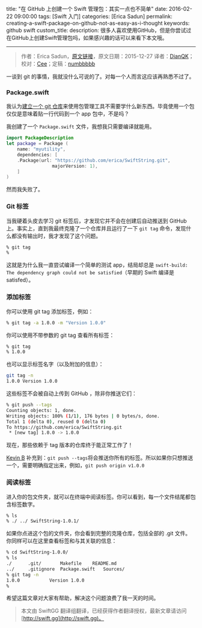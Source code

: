 title: "在 GitHub 上创建一个 Swift 管理包：其实一点也不简单"
date: 2016-02-22 09:00:00
tags: [Swift 入门]
categories: [Erica Sadun]
permalink: creating-a-swift-package-on-github-not-as-easy-as-i-thought
keywords: github swift
custom_title: 
description: 很多人喜欢使用GitHub，但是你尝试过在GitHub上创建Swift管理包吗，如果感兴趣的话可以来看下本文哦。

---
> 作者：Erica Sadun，[原文链接](http://ericasadun.com/2015/12/27/creating-a-swift-package-on-github-not-as-easy-as-i-thought/)，原文日期：2015-12-27
> 译者：[DianQK](undefined)；校对：[Cee](https://github.com/Cee)；定稿：[numbbbbb](http://numbbbbb.com/)
  








<!--此处开始正文-->

一谈到 git 的事情，我就没什么可说的了。对每一个人而言这应该再熟悉不过了。

### Package.swift

我认为[建立一个 git 仓库](https://github.com/erica/SwiftString)来使用包管理工具不需要学什么新东西。毕竟使用一个包仅仅是意味着贴一行代码到一个 app 包中，不是吗？

我创建了一个 `Package.swift` 文件，我想我只需要编译就能用。

```swift
import PackageDescription
let package = Package (
    name: "myutility",
    dependencies: [
	.Package(url: "https://github.com/erica/SwiftString.git",
                 majorVersion: 1),
    ]
)
```

然而我失败了。

<!--more-->

### Git 标签

当我硬着头皮去学习 git 标签后，才发现它并不会在创建后自动推送到 GitHub 上。事实上，直到我最终克隆了一个仓库并且运行了一下 `git tag` 命令，发现什么都没有输出时，我才发现了这个问题。

```bash
% git tag
% 
```

这就是为什么我一直尝试编译一个简单的测试 app，结局却总是 `swift-build: The dependency graph could not be satisfied`（早期的 Swift 编译是 satisfed）。

### 添加标签

你可以使用 git tag 添加标签，例如：

```bash
% git tag -a 1.0.0 -m "Version 1.0.0"
```

你可以使用不带参数的 git tag 查看所有标签：

```bash
% git tag
% 1.0.0
```

也可以显示标签名字（以及附加的信息）：

```bash
git tag -n
1.0.0 Version 1.0.0
```

这些标签不会被自动上传到 GitHub ，除非你推送它们：

```bash
% git push --tags
Counting objects: 1, done.
Writing objects: 100% (1/1), 176 bytes | 0 bytes/s, done.
Total 1 (delta 0), reused 0 (delta 0)
To https://github.com/erica/SwiftString.git
 * [new tag] 1.0.0 -> 1.0.0
```

现在，那些依赖于 tag 版本的仓库终于能正常工作了！

[Kevin B](http://www.twitter.com/Eridius) 补充到：`git push --tags`将会推送你所有的标签。所以如果你只想推送一个，需要明确指定出来，例如，`git push origin v1.0.0`

### 阅读标签

进入你的包文件夹，就可以在终端中阅读标签。你可以看到，每一个文件结尾都包含标签数字。

```bash
% ls
% ./ ../ SwiftString-1.0.1/
```

如果你点进这个包的文件夹，你会看到完整的克隆仓库，包括全部的 .git 文件。你同样可以在这里查看标签和与其关联的信息：

```bash
% cd SwiftString-1.0.0/
% ls
./		.git/		Makefile	README.md
../		.gitignore	Package.swift	Sources/
% git tag -n
1.0.0           Version 1.0.0
%
```

希望这篇文章对大家有帮助，解决这个问题浪费了我一天的时间。
> 本文由 SwiftGG 翻译组翻译，已经获得作者翻译授权，最新文章请访问 [http://swift.gg](http://swift.gg)。